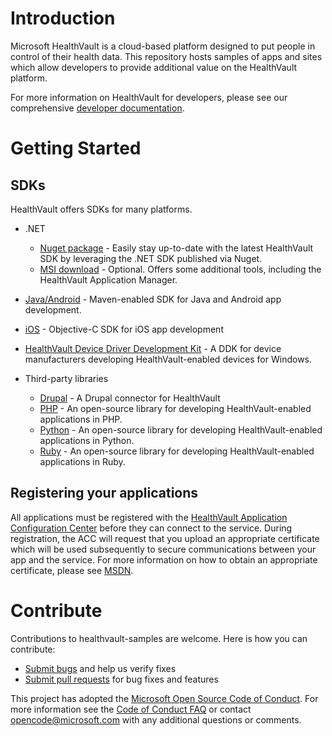 # Introduction 
Microsoft HealthVault is a cloud-based platform designed to put people in control of their health data. This repository hosts samples of apps and sites which allow developers to provide additional value on the HealthVault platform. 

For more information on HealthVault for developers, please see our comprehensive [developer documentation](https://go.microsoft.com/fwlink/?linkid=838955). 


# Getting Started

## SDKs
HealthVault offers SDKs for many platforms. 
* .NET
  * [Nuget package](https://www.nuget.org/packages/HealthVault.NET/) - Easily stay up-to-date with the latest HealthVault SDK by leveraging the .NET SDK published via Nuget.
  * [MSI download](https://www.microsoft.com/downloads/details.aspx?FamilyID=95e14343-fb98-4549-bd29-225a59423cc9) - Optional. Offers some additional tools, including the HealthVault Application Manager.  
* [Java/Android](http://healthvaultjavalib.codeplex.com/) - Maven-enabled SDK for Java and Android app development. 
* [iOS](https://github.com/microsoft-hsg/HVMobile_VNext) - Objective-C SDK for iOS app development
* [HealthVault Device Driver Development Kit](https://www.microsoft.com/en-us/download/details.aspx?id=26801) - A DDK for device manufacturers developing HealthVault-enabled devices for Windows. 

* Third-party libraries
  * [Drupal](https://www.drupal.org/project/healthvault_connect) - A Drupal connector for HealthVault
  * [PHP](http://mkalkbrenner.github.io/HVClientLibPHP/) - An open-source library for developing HealthVault-enabled applications in PHP. 
  * [Python](https://github.com/orcasgit/python-healthvault) - An open-source library for developing HealthVault-enabled applications in Python.
  * [Ruby](http://healthvaultrubylib.codeplex.com/) - An open-source library for developing HealthVault-enabled applications in Ruby. 

## Registering your applications
All applications must be registered with the [HealthVault Application Configuration Center](https://go.microsoft.com/fwlink/?linkid=838954) before they can connect to the service. During registration, the ACC will request that you upload an appropriate certificate which will be used subsequently to secure communications between your app and the service. For more information on how to obtain an appropriate certificate, please see [MSDN](https://msdn.microsoft.com/en-us/healthvault/dn781357). 

# Contribute
Contributions to healthvault-samples are welcome.  Here is how you can contribute:

* [Submit bugs](https://github.com/Microsoft/healthvault-samples/issues) and help us verify fixes
* [Submit pull requests](https://github.com/Microsoft/healthvault-samples/pulls) for bug fixes and features

This project has adopted the [Microsoft Open Source Code of Conduct](https://opensource.microsoft.com/codeofconduct/). For more information see the [Code of Conduct FAQ](https://opensource.microsoft.com/codeofconduct/faq/) or contact [opencode@microsoft.com](mailto:opencode@microsoft.com) with any additional questions or comments.

